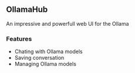 ## OllamaHub

An impressive and powerfull web UI for the Ollama

### Features
- Chating with Ollama models
- Saving conversation
- Managing Ollama models
